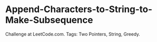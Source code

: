 # Append-Characters-to-String-to-Make-Subsequence
Challenge at LeetCode.com. Tags: Two Pointers, String, Greedy.
